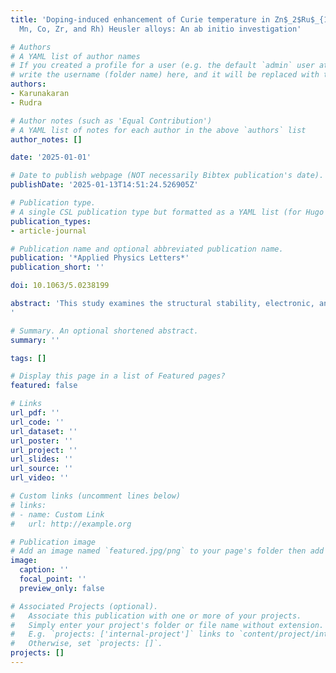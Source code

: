 ```yaml
---
title: 'Doping-induced enhancement of Curie temperature in Zn$_2$Ru$_{1−x}$A$_x$Mn (A = Ti,
  Mn, Co, Zr, and Rh) Heusler alloys: An ab initio investigation'

# Authors
# A YAML list of author names
# If you created a profile for a user (e.g. the default `admin` user at `content/authors/admin/`),
# write the username (folder name) here, and it will be replaced with their full name and linked to their profile.
authors:
- Karunakaran
- Rudra

# Author notes (such as 'Equal Contribution')
# A YAML list of notes for each author in the above `authors` list
author_notes: []

date: '2025-01-01'

# Date to publish webpage (NOT necessarily Bibtex publication's date).
publishDate: '2025-01-13T14:51:24.526905Z'

# Publication type.
# A single CSL publication type but formatted as a YAML list (for Hugo requirements).
publication_types:
- article-journal

# Publication name and optional abbreviated publication name.
publication: '*Applied Physics Letters*'
publication_short: ''

doi: 10.1063/5.0238199

abstract: 'This study examines the structural stability, electronic, and magnetic properties of off-stoichiometric {{< math >}}Zn$_2$Ru$_{1−x}$A$_x$Mn {{< /math >}} Heusler alloys (with, A = Ti, Mn, Co, Zr, and Rh) using first-principles calculations. We find that the  L21 phase is more stable than the XA phase across both ordered and disordered configurations. The variations in lattice parameters with off-stoichiometry are attributed to the atomic radii of the dopants. Our results indicate that Zn2Ru1−xAxMn alloys exhibit ferromagnetic metallic behavior, driven primarily by Mn-Mn, Ru-Mn, and A-Mn exchange interactions. These interactions are further analyzed to calculate the Curie temperature using the mean-field approximation. The Curie temperature for Zn$_2$RuMn is found to be approximately 300 K, which increases to 428 K upon Co doping. Our findings suggest that doping provides a means to control the Curie temperature, offering substantial potential for applications in room-temperature magnetocaloric materials and shape memory alloys. This tunability enhances the functional versatility of these alloys, making them promising candidates for future technological applications.
'

# Summary. An optional shortened abstract.
summary: ''

tags: []

# Display this page in a list of Featured pages?
featured: false

# Links
url_pdf: ''
url_code: ''
url_dataset: ''
url_poster: ''
url_project: ''
url_slides: ''
url_source: ''
url_video: ''

# Custom links (uncomment lines below)
# links:
# - name: Custom Link
#   url: http://example.org

# Publication image
# Add an image named `featured.jpg/png` to your page's folder then add a caption below.
image:
  caption: ''
  focal_point: ''
  preview_only: false

# Associated Projects (optional).
#   Associate this publication with one or more of your projects.
#   Simply enter your project's folder or file name without extension.
#   E.g. `projects: ['internal-project']` links to `content/project/internal-project/index.md`.
#   Otherwise, set `projects: []`.
projects: []
---
```

